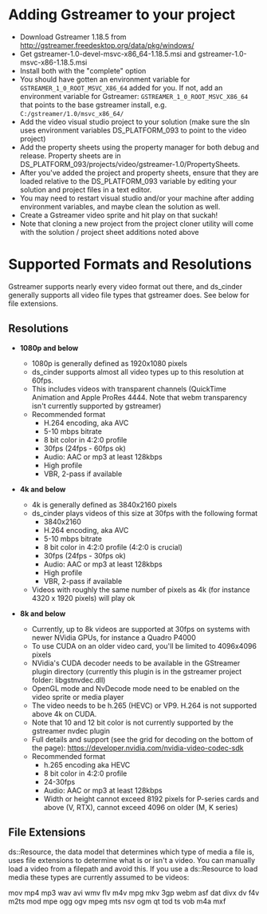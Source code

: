 Adding Gstreamer to your project
================================

* Download Gstreamer 1.18.5 from http://gstreamer.freedesktop.org/data/pkg/windows/
* Get gstreamer-1.0-devel-msvc-x86_64-1.18.5.msi and gstreamer-1.0-msvc-x86-1.18.5.msi
* Install both with the "complete" option
* You should have gotten an environment variable for ```GSTREAMER_1_0_ROOT_MSVC_X86_64``` added for you. If not, add an environment variable for Gstreamer: ```GSTREAMER_1_0_ROOT_MSVC_X86_64``` that points to the base gstreamer install, e.g. ```C:/gstreamer/1.0/msvc_x86_64/```
* Add the video visual studio project to your solution (make sure the sln uses environment variables DS_PLATFORM_093 to point to the video project)
* Add the property sheets using the property manager for both debug and release. Property sheets are in DS_PLATFORM_093/projects/video/gstreamer-1.0/PropertySheets.
* After you've added the project and property sheets, ensure that they are loaded relative to the DS_PLATFORM_093 variable by editing your solution and project files in a text editor.
* You may need to restart visual studio and/or your machine after adding environment variables, and maybe clean the solution as well.
* Create a Gstreamer video sprite and hit play on that suckah!
* Note that cloning a new project from the project cloner utility will come with the solution / project sheet additions noted above


Supported Formats and Resolutions
=================================

Gstreamer supports nearly every video format out there, and ds_cinder generally supports all video file types that gstreamer does. See below for file extensions.

Resolutions
-----------

* **1080p and below**
    * 1080p is generally defined as 1920x1080 pixels
	* ds_cinder supports almost all video types up to this resolution at 60fps.
	* This includes videos with transparent channels (QuickTime Animation and Apple ProRes 4444. Note that webm transparency isn't currently supported by gstreamer)
	* Recommended format
		* H.264 encoding, aka AVC
		* 5-10 mbps bitrate
		* 8 bit color in 4:2:0 profile
		* 30fps (24fps - 60fps ok)
		* Audio: AAC or mp3 at least 128kbps
		* High profile
		* VBR, 2-pass if available
		
* **4k and below**
	* 4k is generally defined as 3840x2160 pixels
	* ds_cinder plays videos of this size at 30fps with the following format
		* 3840x2160
		* H.264 encoding, aka AVC
		* 5-10 mbps bitrate
		* 8 bit color in 4:2:0 profile (4:2:0 is crucial)
		* 30fps (24fps - 30fps ok)
		* Audio: AAC or mp3 at least 128kbps
		* High profile
		* VBR, 2-pass if available
	* Videos with roughly the same number of pixels as 4k (for instance 4320 x 1920 pixels) will play ok
	
* **8k and below**
	* Currently, up to 8k videos are supported at 30fps on systems with newer NVidia GPUs, for instance a Quadro P4000
	* To use CUDA on an older video card, you'll be limited to 4096x4096 pixels
	* NVidia's CUDA decoder needs to be available in the GStreamer plugin directory (currently this plugin is in the gstreamer project folder: libgstnvdec.dll)
	* OpenGL mode and NvDecode mode need to be enabled on the video sprite or media player
	* The video needs to be h.265 (HEVC) or VP9. H.264 is not supported above 4k on CUDA.
	* Note that 10 and 12 bit color is not currently supported by the gstreamer nvdec plugin
	* Full details and support (see the grid for decoding on the bottom of the page): https://developer.nvidia.com/nvidia-video-codec-sdk
	* Recommended format
		* h.265 encoding aka HEVC
		* 8 bit color in 4:2:0 profile
		* 24-30fps
		* Audio: AAC or mp3 at least 128kbps
		* Width or height cannot exceed 8192 pixels for P-series cards and above (V, RTX), cannot exceed 4096 on older (M, K series)

		
File Extensions
---------------

ds::Resource, the data model that determines which type of media a file is, uses file extensions to determine what is or isn't a video. You can manually load a video from a filepath and avoid this. If you use a ds::Resource to load media these types are currently assumed to be videos:

mov
mp4
mp3
wav
avi
wmv
flv
m4v
mpg
mkv
3gp
webm
asf
dat
divx
dv
f4v
m2ts
mod
mpe
ogg
ogv
mpeg
mts
nsv
ogm
qt
tod
ts
vob
m4a
mxf
